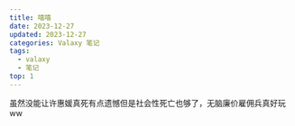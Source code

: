 ```yaml
---
title: 嘻嘻
date: 2023-12-27
updated: 2023-12-27
categories: Valaxy 笔记
tags:
  - valaxy
  - 笔记
top: 1
---
```

虽然没能让许惠媛真死有点遗憾但是社会性死亡也够了，无脑廉价雇佣兵真好玩ww
